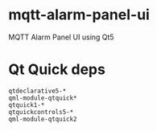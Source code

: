 # mqtt-alarm-panel-ui
MQTT Alarm Panel UI using Qt5



# Qt Quick deps

```
qtdeclarative5-*
qml-module-qtquick*
qtquick1-*
qtquickcontrols5-*
qml-module-qtquick2
```